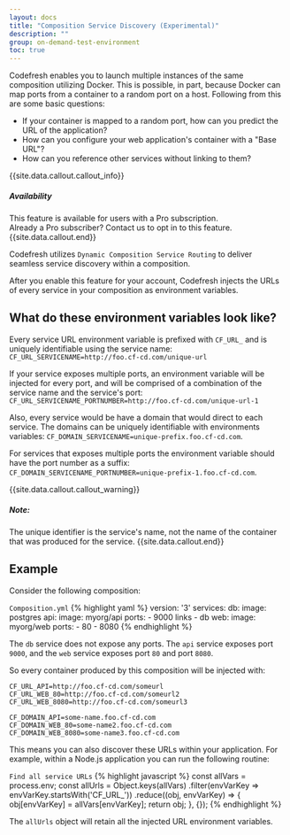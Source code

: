 ```yaml
---
layout: docs
title: "Composition Service Discovery (Experimental)"
description: ""
group: on-demand-test-environment
toc: true
---
```

Codefresh enables you to launch multiple instances of the same composition utilizing Docker.
This is possible, in part, because Docker can map ports from a container to a random port on a host. Following from this are some basic questions:
  * If your container is mapped to a random port, how can you predict the URL of the application?
  * How can you configure your web application's container with a "Base URL"?
  * How can you reference other services without linking to them?

{{site.data.callout.callout_info}}
##### Availability 

This feature is available for users with a Pro subscription. <br>
Already a Pro subscriber? Contact us to opt in to this feature.
{{site.data.callout.end}}
   
Codefresh utilizes `Dynamic Composition Service Routing` to deliver seamless service discovery within a composition.

After you enable this feature for your account, Codefresh injects the URLs of every service in your composition as environment variables.

## What do these environment variables look like?
Every service URL environment variable is prefixed with `CF_URL_` and is uniquely identifiable using the service name:
`CF_URL_SERVICENAME=http://foo.cf-cd.com/unique-url`

If your service exposes multiple ports, an environment variable will be injected for every port, and will be comprised of a combination of the service name and the service's port:
`CF_URL_SERVICENAME_PORTNUMBER=http://foo.cf-cd.com/unique-url-1`

Also, every service would be have a domain that would direct to each service. The domains can be uniquely identifiable with environments variables:
`CF_DOMAIN_SERVICENAME=unique-prefix.foo.cf-cd.com`.

For services that exposes multiple ports the environment variable should have the port number as a suffix:
`CF_DOMAIN_SERVICENAME_PORTNUMBER=unique-prefix-1.foo.cf-cd.com`.

{{site.data.callout.callout_warning}}
##### Note: 

The unique identifier is the service's name, not the name of the container that was produced for the service.
{{site.data.callout.end}}
 
## Example

Consider the following composition:

  `Composition.yml`
{% highlight yaml %}
version: '3'
services:
  db:
    image: postgres
  api:
    image: myorg/api
    ports:
      - 9000
    links
      - db
  web:
    image: myorg/web
    ports:
      - 80
      - 8080
{% endhighlight %}

The `db` service does not expose any ports. The `api` service exposes port `9000`, and the `web` service exposes port `80` and port `8080`.

So every container produced by this composition will be injected with:

```
CF_URL_API=http://foo.cf-cd.com/someurl
CF_URL_WEB_80=http://foo.cf-cd.com/someurl2
CF_URL_WEB_8080=http://foo.cf-cd.com/someurl3

CF_DOMAIN_API=some-name.foo.cf-cd.com
CF_DOMAIN_WEB_80=some-name2.foo.cf-cd.com
CF_DOMAIN_WEB_8080=some-name3.foo.cf-cd.com
```

This means you can also discover these URLs within your application.
For example, within a Node.js application you can run the following routine:

  `Find all service URLs`
{% highlight javascript %}
const allVars = process.env;
const allUrls = Object.keys(allVars)
    .filter(envVarKey => envVarKey.startsWith('CF_URL_'))
    .reduce((obj, envVarKey) => {
        obj[envVarKey] = allVars[envVarKey];
        return obj;
    }, {});
{% endhighlight %}

The `allUrls` object will retain all the injected URL environment variables.
